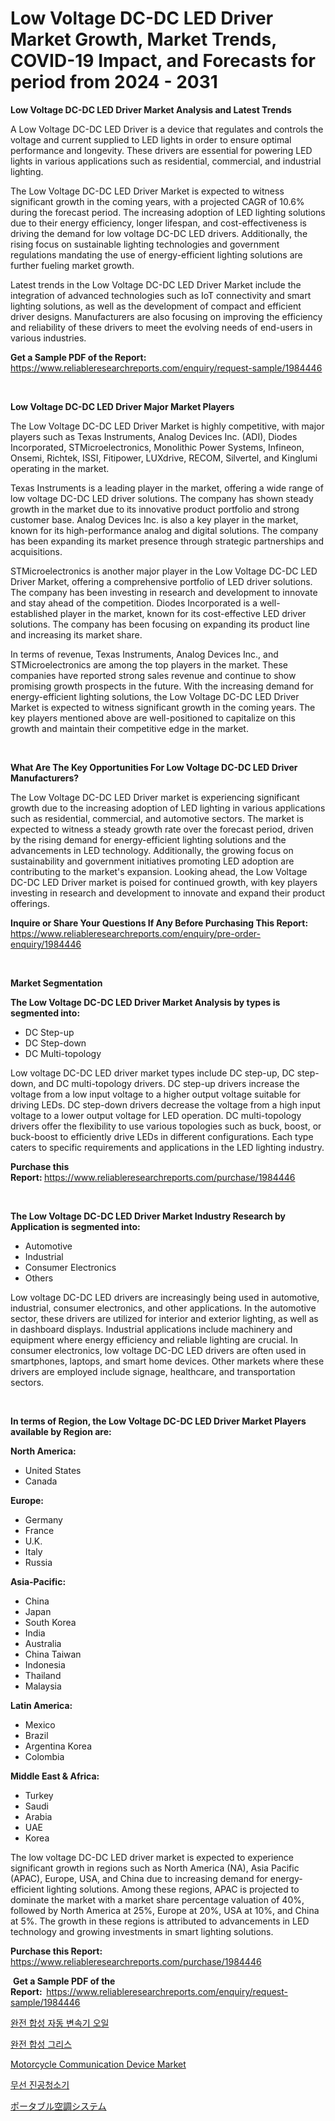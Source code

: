 <p><h1>Low Voltage DC-DC LED Driver Market Growth, Market Trends, COVID-19 Impact, and Forecasts for period from 2024 - 2031</h1></p><p><strong>Low Voltage DC-DC LED Driver Market Analysis and Latest Trends</strong></p>
<p><p>A Low Voltage DC-DC LED Driver is a device that regulates and controls the voltage and current supplied to LED lights in order to ensure optimal performance and longevity. These drivers are essential for powering LED lights in various applications such as residential, commercial, and industrial lighting.</p><p>The Low Voltage DC-DC LED Driver Market is expected to witness significant growth in the coming years, with a projected CAGR of 10.6% during the forecast period. The increasing adoption of LED lighting solutions due to their energy efficiency, longer lifespan, and cost-effectiveness is driving the demand for low voltage DC-DC LED drivers. Additionally, the rising focus on sustainable lighting technologies and government regulations mandating the use of energy-efficient lighting solutions are further fueling market growth.</p><p>Latest trends in the Low Voltage DC-DC LED Driver Market include the integration of advanced technologies such as IoT connectivity and smart lighting solutions, as well as the development of compact and efficient driver designs. Manufacturers are also focusing on improving the efficiency and reliability of these drivers to meet the evolving needs of end-users in various industries.</p></p>
<p><strong>Get a Sample PDF of the Report:&nbsp;</strong> <a href="https://www.reliableresearchreports.com/enquiry/request-sample/1984446">https://www.reliableresearchreports.com/enquiry/request-sample/1984446</a></p>
<p>&nbsp;</p>
<p><strong>Low Voltage DC-DC LED Driver Major Market Players</strong></p>
<p><p>The Low Voltage DC-DC LED Driver Market is highly competitive, with major players such as Texas Instruments, Analog Devices Inc. (ADI), Diodes Incorporated, STMicroelectronics, Monolithic Power Systems, Infineon, Onsemi, Richtek, ISSI, Fitipower, LUXdrive, RECOM, Silvertel, and Kinglumi operating in the market. </p><p>Texas Instruments is a leading player in the market, offering a wide range of low voltage DC-DC LED driver solutions. The company has shown steady growth in the market due to its innovative product portfolio and strong customer base. Analog Devices Inc. is also a key player in the market, known for its high-performance analog and digital solutions. The company has been expanding its market presence through strategic partnerships and acquisitions.</p><p>STMicroelectronics is another major player in the Low Voltage DC-DC LED Driver Market, offering a comprehensive portfolio of LED driver solutions. The company has been investing in research and development to innovate and stay ahead of the competition. Diodes Incorporated is a well-established player in the market, known for its cost-effective LED driver solutions. The company has been focusing on expanding its product line and increasing its market share.</p><p>In terms of revenue, Texas Instruments, Analog Devices Inc., and STMicroelectronics are among the top players in the market. These companies have reported strong sales revenue and continue to show promising growth prospects in the future. With the increasing demand for energy-efficient lighting solutions, the Low Voltage DC-DC LED Driver Market is expected to witness significant growth in the coming years. The key players mentioned above are well-positioned to capitalize on this growth and maintain their competitive edge in the market.</p></p>
<p>&nbsp;</p>
<p><strong>What Are The Key Opportunities For Low Voltage DC-DC LED Driver Manufacturers?</strong></p>
<p><p>The Low Voltage DC-DC LED Driver market is experiencing significant growth due to the increasing adoption of LED lighting in various applications such as residential, commercial, and automotive sectors. The market is expected to witness a steady growth rate over the forecast period, driven by the rising demand for energy-efficient lighting solutions and the advancements in LED technology. Additionally, the growing focus on sustainability and government initiatives promoting LED adoption are contributing to the market's expansion. Looking ahead, the Low Voltage DC-DC LED Driver market is poised for continued growth, with key players investing in research and development to innovate and expand their product offerings.</p></p>
<p><strong>Inquire or Share Your Questions If Any Before Purchasing This Report:</strong> <a href="https://www.reliableresearchreports.com/enquiry/pre-order-enquiry/1984446">https://www.reliableresearchreports.com/enquiry/pre-order-enquiry/1984446</a></p>
<p>&nbsp;</p>
<p><strong>Market Segmentation</strong></p>
<p><strong>The Low Voltage DC-DC LED Driver Market Analysis by types is segmented into:</strong></p>
<p><ul><li>DC Step-up</li><li>DC Step-down</li><li>DC Multi-topology</li></ul></p>
<p><p>Low voltage DC-DC LED driver market types include DC step-up, DC step-down, and DC multi-topology drivers. DC step-up drivers increase the voltage from a low input voltage to a higher output voltage suitable for driving LEDs. DC step-down drivers decrease the voltage from a high input voltage to a lower output voltage for LED operation. DC multi-topology drivers offer the flexibility to use various topologies such as buck, boost, or buck-boost to efficiently drive LEDs in different configurations. Each type caters to specific requirements and applications in the LED lighting industry.</p></p>
<p><strong>Purchase this Report:&nbsp;</strong><a href="https://www.reliableresearchreports.com/purchase/1984446">https://www.reliableresearchreports.com/purchase/1984446</a></p>
<p>&nbsp;</p>
<p><strong>The Low Voltage DC-DC LED Driver Market Industry Research by Application is segmented into:</strong></p>
<p><ul><li>Automotive</li><li>Industrial</li><li>Consumer Electronics</li><li>Others</li></ul></p>
<p><p>Low voltage DC-DC LED drivers are increasingly being used in automotive, industrial, consumer electronics, and other applications. In the automotive sector, these drivers are utilized for interior and exterior lighting, as well as in dashboard displays. Industrial applications include machinery and equipment where energy efficiency and reliable lighting are crucial. In consumer electronics, low voltage DC-DC LED drivers are often used in smartphones, laptops, and smart home devices. Other markets where these drivers are employed include signage, healthcare, and transportation sectors.</p></p>
<p>&nbsp;</p>
<p><strong>In terms of Region, the Low Voltage DC-DC LED Driver Market Players available by Region are:</strong></p>
<p>
    <p> <strong> North America: </strong>
        <ul>
            <li>United States</li>
            <li>Canada</li>
        </ul>
        </p> 
    <p> <strong> Europe: </strong>
        <ul>
            <li>Germany</li>
            <li>France</li>
            <li>U.K.</li>
            <li>Italy</li>
            <li>Russia</li>
        </ul>
        </p> 
    <p> <strong> Asia-Pacific: </strong>
        <ul>
            <li>China</li>
            <li>Japan</li>
            <li>South Korea</li>
            <li>India</li>
            <li>Australia</li>
            <li>China Taiwan</li>
            <li>Indonesia</li>
            <li>Thailand</li>
            <li>Malaysia</li>
        </ul>
        </p> 
    <p> <strong> Latin America: </strong>
        <ul>
            <li>Mexico</li>
            <li>Brazil</li>
            <li>Argentina Korea</li>
            <li>Colombia</li>
        </ul>
        </p> 
    <p> <strong> Middle East & Africa: </strong>
        <ul>
            <li>Turkey</li>
            <li>Saudi</li>
            <li>Arabia</li>
            <li>UAE</li>
            <li>Korea</li>
        </ul>
    </p>
    </p>
<p><p>The low voltage DC-DC LED driver market is expected to experience significant growth in regions such as North America (NA), Asia Pacific (APAC), Europe, USA, and China due to increasing demand for energy-efficient lighting solutions. Among these regions, APAC is projected to dominate the market with a market share percentage valuation of 40%, followed by North America at 25%, Europe at 20%, USA at 10%, and China at 5%. The growth in these regions is attributed to advancements in LED technology and growing investments in smart lighting solutions.</p></p>
<p><strong>Purchase this Report: </strong><a href="https://www.reliableresearchreports.com/purchase/1984446">https://www.reliableresearchreports.com/purchase/1984446</a></p>
<p>&nbsp;<strong>Get a Sample PDF of the Report:&nbsp;&nbsp;</strong><a href="https://www.reliableresearchreports.com/enquiry/request-sample/1984446">https://www.reliableresearchreports.com/enquiry/request-sample/1984446</a></p>
<p><strong></strong></p>
<p><p><a href="https://github.com/CliftonFisher9067/Market-Research-Report-List-1/blob/main/209531013277.md">완전 합성 자동 변속기 오일</a></p><p><a href="https://github.com/fernandotryO5lson96765/Market-Research-Report-List-1/blob/main/834343713278.md">완전 합성 그리스</a></p><p><a href="https://issuu.com/reportprime-2/docs/motorcycle-communication-device-market-size-2030.p">Motorcycle Communication Device Market</a></p><p><a href="https://medium.com/@dayanarunolfsdottir/%EB%AC%B4%EC%84%A0-%EC%A7%84%EA%B3%B5-%EC%B2%AD%EC%86%8C%EA%B8%B0-%EC%8B%9C%EC%9E%A5-%EB%B3%B4%EA%B3%A0%EC%84%9C%EB%8A%94-%EC%9D%B4-%EC%8B%9C%EC%9E%A5%EC%9D%98-%EC%B5%9C%EC%8B%A0-%EB%8F%99%ED%96%A5%EA%B3%BC-%EC%84%B1%EC%9E%A5-%EA%B8%B0%ED%9A%8C%EB%A5%BC-%EB%B3%B4%EC%97%AC%EC%A4%8D%EB%8B%88%EB%8B%A4-4cfbf9b21409">무선 진공청소기</a></p><p><a href="https://medium.com/@barbarakss89/%E6%90%BA%E5%B8%AF%E7%94%A8%E3%82%A8%E3%82%A2%E3%82%B3%E3%83%B3%E3%82%B7%E3%82%B9%E3%83%86%E3%83%A0%E5%B8%82%E5%A0%B4%E3%81%AE%E5%B1%95%E6%9C%9B-%E6%A5%AD%E7%95%8C%E6%A6%82%E8%A6%81%E3%81%8A%E3%82%88%E3%81%B3%E4%BA%88%E6%B8%AC-2024%E5%B9%B4%E3%81%8B%E3%82%892031%E5%B9%B4-be13f986f12c">ポータブル空調システム</a></p></p>
